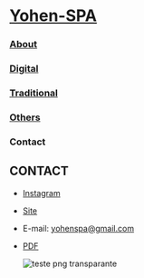 # [Yohen-SPA](../README.md)

### [About](../About/index.md)

### [Digital](../digital/index.md)

### [Traditional](../traditional/index.md)

### [Others](../Others/index.md)

### Contact

## CONTACT
- [Instagram](https://www.instagram.com/yohen_spa/) 
- [Site](https://readymag.website/u158525862/4727133/)
- E-mail: yohenspa@gmail.com
- [PDF](https://drive.google.com/file/d/1svqSu6FS-WbR9KEWfWN6ROTzDg3HjcU6/view?usp=sharing)

  ![teste  png transparante](https://github.com/Yohen-SPA/Yohen-SPA.github.io/assets/162649023/d6d39a65-fb1d-40fe-967b-17be68590d62)
